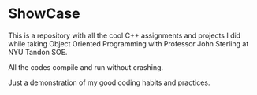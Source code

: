 # ShowCase

This is a repository with all the cool C++ assignments and projects I did
  while taking Object Oriented Programming with Professor John Sterling at NYU Tandon SOE.
  
All the codes compile and run without crashing.

Just a demonstration of my good coding habits and practices.
